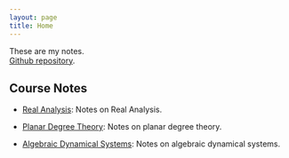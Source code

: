 ```yaml
---
layout: page
title: Home
---
```


These are my notes.  
[Github repository](https://github.com/ziadgghanem/ziadgghanem).

## Course Notes

- [Real Analysis](real_analysis.md): Notes on Real Analysis.

- [Planar Degree Theory](degree_theory.md): Notes on planar degree theory.

- [Algebraic Dynamical Systems](dynamical_systems.md): Notes on algebraic dynamical systems.